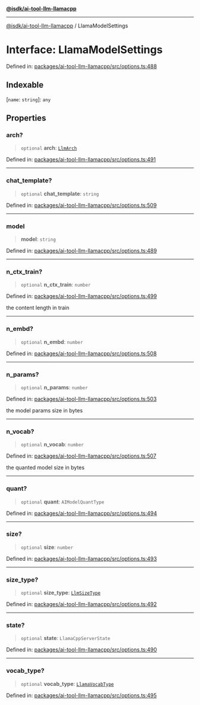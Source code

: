 [**@isdk/ai-tool-llm-llamacpp**](../README.md)

***

[@isdk/ai-tool-llm-llamacpp](../globals.md) / LlamaModelSettings

# Interface: LlamaModelSettings

Defined in: [packages/ai-tool-llm-llamacpp/src/options.ts:488](https://github.com/isdk/ai-tool-llm-llamacpp.js/blob/98c88069640b24b5eaf5e6da1e4f97586559b4a8/src/options.ts#L488)

## Indexable

\[`name`: `string`\]: `any`

## Properties

### arch?

> `optional` **arch**: [`LlmArch`](../enumerations/LlmArch.md)

Defined in: [packages/ai-tool-llm-llamacpp/src/options.ts:491](https://github.com/isdk/ai-tool-llm-llamacpp.js/blob/98c88069640b24b5eaf5e6da1e4f97586559b4a8/src/options.ts#L491)

***

### chat\_template?

> `optional` **chat\_template**: `string`

Defined in: [packages/ai-tool-llm-llamacpp/src/options.ts:509](https://github.com/isdk/ai-tool-llm-llamacpp.js/blob/98c88069640b24b5eaf5e6da1e4f97586559b4a8/src/options.ts#L509)

***

### model

> **model**: `string`

Defined in: [packages/ai-tool-llm-llamacpp/src/options.ts:489](https://github.com/isdk/ai-tool-llm-llamacpp.js/blob/98c88069640b24b5eaf5e6da1e4f97586559b4a8/src/options.ts#L489)

***

### n\_ctx\_train?

> `optional` **n\_ctx\_train**: `number`

Defined in: [packages/ai-tool-llm-llamacpp/src/options.ts:499](https://github.com/isdk/ai-tool-llm-llamacpp.js/blob/98c88069640b24b5eaf5e6da1e4f97586559b4a8/src/options.ts#L499)

the content length in train

***

### n\_embd?

> `optional` **n\_embd**: `number`

Defined in: [packages/ai-tool-llm-llamacpp/src/options.ts:508](https://github.com/isdk/ai-tool-llm-llamacpp.js/blob/98c88069640b24b5eaf5e6da1e4f97586559b4a8/src/options.ts#L508)

***

### n\_params?

> `optional` **n\_params**: `number`

Defined in: [packages/ai-tool-llm-llamacpp/src/options.ts:503](https://github.com/isdk/ai-tool-llm-llamacpp.js/blob/98c88069640b24b5eaf5e6da1e4f97586559b4a8/src/options.ts#L503)

the model params size in bytes

***

### n\_vocab?

> `optional` **n\_vocab**: `number`

Defined in: [packages/ai-tool-llm-llamacpp/src/options.ts:507](https://github.com/isdk/ai-tool-llm-llamacpp.js/blob/98c88069640b24b5eaf5e6da1e4f97586559b4a8/src/options.ts#L507)

the quanted model size in bytes

***

### quant?

> `optional` **quant**: `AIModelQuantType`

Defined in: [packages/ai-tool-llm-llamacpp/src/options.ts:494](https://github.com/isdk/ai-tool-llm-llamacpp.js/blob/98c88069640b24b5eaf5e6da1e4f97586559b4a8/src/options.ts#L494)

***

### size?

> `optional` **size**: `number`

Defined in: [packages/ai-tool-llm-llamacpp/src/options.ts:493](https://github.com/isdk/ai-tool-llm-llamacpp.js/blob/98c88069640b24b5eaf5e6da1e4f97586559b4a8/src/options.ts#L493)

***

### size\_type?

> `optional` **size\_type**: [`LlmSizeType`](../enumerations/LlmSizeType.md)

Defined in: [packages/ai-tool-llm-llamacpp/src/options.ts:492](https://github.com/isdk/ai-tool-llm-llamacpp.js/blob/98c88069640b24b5eaf5e6da1e4f97586559b4a8/src/options.ts#L492)

***

### state?

> `optional` **state**: `LlamaCppServerState`

Defined in: [packages/ai-tool-llm-llamacpp/src/options.ts:490](https://github.com/isdk/ai-tool-llm-llamacpp.js/blob/98c88069640b24b5eaf5e6da1e4f97586559b4a8/src/options.ts#L490)

***

### vocab\_type?

> `optional` **vocab\_type**: [`LlamaVocabType`](../enumerations/LlamaVocabType.md)

Defined in: [packages/ai-tool-llm-llamacpp/src/options.ts:495](https://github.com/isdk/ai-tool-llm-llamacpp.js/blob/98c88069640b24b5eaf5e6da1e4f97586559b4a8/src/options.ts#L495)
